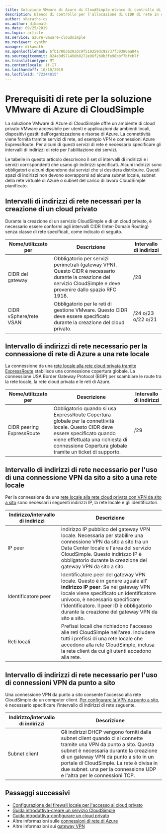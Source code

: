 ```yaml
---
title: Soluzione VMware di Azure di CloudSimple-elenco di controllo di rete
description: Elenco di controllo per l'allocazione di CIDR di rete in una soluzione VMware di Azure di CloudSimple
author: sharaths-cs
ms.author: dikamath
ms.date: 09/25/2019
ms.topic: article
ms.service: azure-vmware-cloudsimple
ms.reviewer: cynthn
manager: dikamath
ms.openlocfilehash: bfb170036293dc9f519259dc92737f30380aa84a
ms.sourcegitcommit: 824e3d971490b0272e06f2b8b3fe98bbf7bfcb7f
ms.translationtype: MT
ms.contentlocale: it-IT
ms.lasthandoff: 10/10/2019
ms.locfileid: "72244815"
---
```

# <a name="networking-prerequisites-for-azure-vmware-solution-by-cloudsimple"></a>Prerequisiti di rete per la soluzione VMware di Azure di CloudSimple

La soluzione VMware di Azure di CloudSimple offre un ambiente di cloud privato VMware accessibile per utenti e applicazioni da ambienti locali, dispositivi gestiti dall'organizzazione e risorse di Azure. La connettività viene fornita tramite servizi di rete, ad esempio VPN e connessioni Azure ExpressRoute. Per alcuni di questi servizi di rete è necessario specificare gli intervalli di indirizzi di rete per l'abilitazione dei servizi. 

Le tabelle in questo articolo descrivono il set di intervalli di indirizzi e i servizi corrispondenti che usano gli indirizzi specificati. Alcuni indirizzi sono obbligatori e alcuni dipendono dai servizi che si desidera distribuire. Questi spazi di indirizzi non devono sovrapporsi ad alcuna subnet locale, subnet della rete virtuale di Azure o subnet del carico di lavoro CloudSimple pianificato.

## <a name="network-address-ranges-required-for-creating-a-private-cloud"></a>Intervalli di indirizzi di rete necessari per la creazione di un cloud privato

Durante la creazione di un servizio CloudSimple e di un cloud privato, è necessario essere conformi agli intervalli CIDR (Inter-Domain Routing) senza classe di rete specificati, come indicato di seguito.

| Nome/utilizzato per     | Descrizione                                                                                                                            | Intervallo di indirizzi            |
|-------------------|----------------------------------------------------------------------------------------------------------------------------------------|--------------------------|
| CIDR del gateway      | Obbligatorio per servizi perimetrali (gateway VPN).  Questo CIDR è necessario durante la creazione del servizio CloudSimple e deve provenire dallo spazio RFC 1918. | /28                      |
| CIDR vSphere/rete VSAN | Obbligatorio per le reti di gestione VMware. Questo CIDR deve essere specificato durante la creazione del cloud privato.                                    | /24 o/23 o/22 o/21 |

## <a name="network-address-range-required-for-azure-network-connection-to-an-on-premises-network"></a>Intervallo di indirizzi di rete necessario per la connessione di rete di Azure a una rete locale

La connessione da una [rete locale alla rete cloud privata tramite ExpressRoute](on-premises-connection.md) stabilisce una connessione copertura globale.  La connessione USA Border Gateway Protocol (BGP) per scambiare le route tra la rete locale, la rete cloud privata e le reti di Azure.

| Nome/utilizzato per             | Descrizione                                                                                                                                                                             | Intervallo di indirizzi |
|---------------------------|-----------------------------------------------------------------------------------------------------------------------------------------------------------------------------------------|---------------|
| CIDR peering ExpressRoute | Obbligatorio quando si usa ExpressRoute Copertura globale per la connettività locale. Questo CIDR deve essere specificato quando viene effettuata una richiesta di connessione Copertura globale tramite un ticket di supporto. | /29           |

## <a name="network-address-range-required-for-using-a-site-to-site-vpn-connection-to-an-on-premises-network"></a>Intervallo di indirizzi di rete necessario per l'uso di una connessione VPN da sito a sito a una rete locale

Per la connessione da una [rete locale alla rete cloud privata con VPN da sito a sito](vpn-gateway.md) sono necessari i seguenti indirizzi IP, la rete locale e gli identificatori. 

| Indirizzo/intervallo di indirizzi | Descrizione                                                                                                                                                                                                                                                           |
|-----------------------|-----------------------------------------------------------------------------------------------------------------------------------------------------------------------------------------------------------------------------------------------------------------------|
| IP peer               | Indirizzo IP pubblico del gateway VPN locale. Necessaria per stabilire una connessione VPN da sito a sito tra un Data Center locale e l'area del servizio CloudSimple. Questo indirizzo IP è obbligatorio durante la creazione del gateway VPN da sito a sito.                                         |
| Identificatore peer       | Identificatore peer del gateway VPN locale. Questo è in genere uguale all' **indirizzo IP peer**.  Se nel gateway VPN locale viene specificato un identificatore univoco, è necessario specificare l'identificatore.  Il peer ID è obbligatorio durante la creazione del gateway VPN da sito a sito.   |
| Reti locali   | Prefissi locali che richiedono l'accesso alle reti CloudSimple nell'area.  Includere tutti i prefissi di una rete locale che accedono alla rete CloudSimple, inclusa la rete client da cui gli utenti accedono alla rete.                                         |

## <a name="network-address-range-required-for-using-point-to-site-vpn-connections"></a>Intervallo di indirizzi di rete necessario per l'uso di connessioni VPN da punto a sito

Una connessione VPN da punto a sito consente l'accesso alla rete CloudSimple da un computer client.  [Per configurare la VPN da punto a sito](vpn-gateway.md), è necessario specificare l'intervallo di indirizzi di rete seguente.

| Indirizzo/intervallo di indirizzi | Descrizione                                                                                                                                                                                                                                                                                                  |
|-----------------------|--------------------------------------------------------------------------------------------------------------------------------------------------------------------------------------------------------------------------------------------------------------------------------------------------------------|
| Subnet client         | Gli indirizzi DHCP vengono forniti dalla subnet client quando ci si connette tramite una VPN da punto a sito. Questa subnet è necessaria durante la creazione di un gateway VPN da punto a sito in un portale di CloudSimple.  La rete è divisa in due subnet. una per la connessione UDP e l'altra per le connessioni TCP. |

## <a name="next-steps"></a>Passaggi successivi

* [Configurazione del firewall locale per l'accesso al cloud privato](on-premises-firewall-configuration.md)
* [Guida introduttiva-creare un servizio CloudSimple](quickstart-create-cloudsimple-service.md)
* [Guida introduttiva-configurare un cloud privato](quickstart-create-private-cloud.md)
* Altre informazioni sulle [connessioni di rete di Azure](cloudsimple-azure-network-connection.md)
* Altre informazioni sui [gateway VPN](cloudsimple-vpn-gateways.md)

